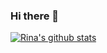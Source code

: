 ### Hi there 👋

<!--
**rina001/rina001** is a ✨ _special_ ✨ repository because its `README.md` (this file) appears on your GitHub profile.

Here are some ideas to get you started:

- 🔭 I’m currently working on a cool thing!
- 🌱 I’m currently learning JavaScript and React!
- 👯 I’m looking to collaborate on Github readME STATS!
- 📫 How to reach me: @rina001
- ⚡ Fun fact: I like playing games!
-->

[![Rina's github stats](https://github-readme-stats.vercel.app/api?username=rina001)](https://github.com/rina001/github-readme-stats)
